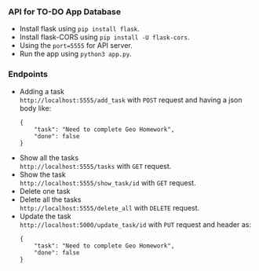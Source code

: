 ### API for TO-DO App Database

* Install flask using `pip install flask`. <br>
* Install flask-CORS using `pip install -U flask-cors`. <br>
* Using the `port=5555` for API server.<br>
* Run the app using `python3 app.py`.<br>

### Endpoints
* Adding a task <br>
    `http://localhost:5555/add_task` with `POST` request and having a json body like:<br>
    ```
    {
        "task": "Need to complete Geo Homework",
        "done": false
    }
    ```
* Show all the tasks <br>
  `http://localhost:5555/tasks` with `GET` request. <br>
* Show the task <br>
  `http://localhost:5555/show_task/id` with `GET` request.<br>
* Delete one task <br>
* Delete all the tasks <br>
  `http://localhost:5555/delete_all` with `DELETE` request.<br>
* Update the task <br>
  `http://localhost:5000/update_task/id` with `PUT` request and header as: <br>
    ```
    {
        "task": "Need to complete Geo Homework",
        "done": false
    }
    ```